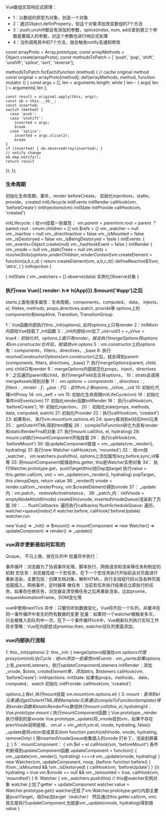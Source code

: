 ###
Vue数组实现响应式原理：
- 1：以数组的原型为对象，创造一个对象
- 2：通过Object.definProperty，给这个对象添加改变数组的7个方法
- 3：push,unshift都会有添加的参数，splice(index, num, add)拿到第三个参数是要插入的参数，对这个参数也进行响应式处理
- 4：当你调用其中的7个方法，就会触发notify去通知修改

const arrayProto = Array.prototype;
const arrayMethods = Object.create(arrayProto);
const methodsToPatch = [ 'push',  'pop', 'shift', 'unshift',  'splice',  'sort',  'reverse'];

methodsToPatch.forEach(function (method) {
  // cache original method
  const original = arrayProto[method];
  def(arrayMethods, method, function mutator () {
    const args = [], len = arguments.length;
    while ( len-- ) args[ len ] = arguments[ len ];

    const result = original.apply(this, args);
    const ob = this.__ob__;
    const inserted;
    switch (method) {
      case 'push':
      case 'unshift':
        inserted = args;
        break
      case 'splice':
        inserted = args.slice(2);
        break
    }
    if (inserted) { ob.observeArray(inserted); }
    // notify change
    ob.dep.notify();
    return result
  });
});

### 生命周期
初始化生命周期，事件，render beforeCreate， 初始化injections，statte，provide，created
initLifecycle
initEvents
initRender
callHook(vm, 'beforeCreate')
initInjections(vm)
initState
initProvide
callHook(vm, 'created')

initLifecycle: {
  给vm挂载一些属性： 
  vm.$parent = parent
  vm.$root = parent ？ parent.$root : vm
  vm.$children = []
  vm.$refs = {}
  vm._watcher = null
  vm._inactive = null
  vm._directInactive = false
  vm._isMounted = false
  vm._isDestoryed = false
  vm._isBeingDestoryed = fasle
}
initEvents: {
  vm._events=Object.create(null)
  vm._hasHookEvent = false
}
initRender {
  vm._vnode = null
  vm._staticTrees = null
  vm.$slots = resolveSlots(options._renderChildren, renderContext)
  vm.$createElement = function(a,b,c,d) { return createElement(vm, a,b,c,d)}
  defineReactive$$1(vm, '$attrs', )
}
initInjection {

}
initState {
  vm._watchers = []
  observe(data)
  实例化Observe对象
}

### 执行new Vue({ render: h=> h(App)}).$mount('#app')之后
starts上面有很多属性：生命周期，components，computed， data， injects，el, filetes, methods, props,directives,watch, provide等
options上的components有keepAlive, Transition, TransitionGroup

1：Vue函数内部执行this._init(options), 此时options上只有render
2：initMixin内部给Vue挂载了_init函数
3：_init内部给vm加了_uid=uid$3++,_isVue=true
4: 初始化时，options上面只有render，就会执行mergeOptions将options和vm.constructor合并后，赋值给vm.$optons
5：vm.constructor上的options有：components，filters，directives，_base
6: 执行resolveConstructorOptions(vm.constructor)之后，就会得到parent: {components, filters, directives, _base}
7: 执行mergeOptions(parent, child, vm) child只有render
8：mergeOptions内部规范化props，inject，directives
9：之后遍历parent和child，执行mergeField去合并options，
10：strats会调用mergeAssets得到对象
11： vm.$options = {components: {}, directives: {},filters: {}, render: f，_base: f }
12: 此时vm上有$opions, _isVue, _uid
13: 初始化代理initProxy
14: vm._self = vm
15: 初始化生命周期initLifeCycle(vm)
16：初始化事件initEvents(vm)
17: 初始化render函数initRender
18： 执行callHook(vm, 'beforeCreate'),
19: 初始化injection，
20： 初始化state(props, methods, data, computed, watch)
21: 初始化Provider
22：执行callHook(vm, 'created')
23: 如果有el， 执行vm.$mount(vm.$options.el)
24: query查询到el对应html元素
25： getOuterHTML得到html模板
26： compileToFunction转化为具有render和staticRenderFns的对象
27: 执行mount.call(this, el, hydrating)
28: mount.call执行mountComponent开始挂载
29： 执行callHook(vm, 'beforeMount')
30:  给updateComponent赋值 = vm._update(vm._render(), hydrating)
31:  执行new Watcher
     callHook(vm, 'mounted')
32： 给vm挂_watcher， vm.watchers.push(this), options上添加属性lazy,before,sync,id等等
33:  将mountComponent赋值给this.getter, this是Watcher实例对象
34： 执行Watcher.prototype.get，pushTarget(this)给Dep加target
     执行value = this.getter.call(vm, vm) = vm._update(vm._render(), hydrating)
     popTarget， this.clenupDeps, return value
36:  _render内 vnode = render.call(vm._renderProxy, vm.$createElement)得到vnode
37： _update内：vm._patch_， restoreActiveInstance， 
38: _patch_内：oldVnode = emptyNodeAt(oldVnode) 
    createElm(vnode, insertedVnodeQueue)渲染到了页面
39：
....
flushCallbacks:
  遍历执行callbacks[i]()
flushScheduleQueue:
  遍历， watcher=queue[index]
  if watcher.before, callHook('beforeUpdate)
  watcher.run
  

new Vue() => _init() => $mount() => mountComponent => new Watcher() => updateComponent => render() => _update()


### vue异步更新是如何实现的
Quque， 不马上做，放在队列中
批量异步执行：

事件循环：浏览器为了协调事件处理，脚本执行，网络请求和渲染等任务和制定的机制
宏任务：浏览器完成一个宏任务，在下一个宏任务执行开始前会对页面进行重新渲染，主要包括：创建文档对象，解析HTML，执行主线程代码以及各种页面加载插入，网络事件，定时器等
微任务：当前宏任务执行结束后立即执行的任务，如果存在微任务，浏览器会清空微任务之后再重新渲染，比如promie，requestAnimationFrame，DOM变化等

vue中使用nextTick
异步：只要侦听到数据变化，Vue将开启一个队列，并缓冲在同一事件循环中发生的所有数据的变更
批量：如果同一个watcher被触发多次，只会被推入到队列中一次，在下一个事件循环tick中，Vue刷新队列执行实际工作
异步策略：Vue在内部尝试promise.then,
watcher往队列里面添加，

### vue内部执行流程
1: this._init(options)
2: this._init: {
  mergeOptions赋值给vm.$options
  代理proxy(vm)
  initLifeCycle: 给vm添加一些属性
  initEvents: vm._enents 如果$options上有_parentListeners，执行updateComponentListeners
  initRender：添加_vnode, $slots, $createElement等， 添加$attrs, $listeners
  callHook(vm, 'beforeCreate'): 
  initInjections: 
  initState: 如果有props，methods， date， computed， watch 初始化
  initProvide: 
  callHook(vm, 'created')

  $options上有el, 执行$mount挂载
  vm.$mount(vm.$options.el)
}
3: $mount: {
  查询到el元素
  通过getOuterHTML得到template元素
  通过compileToFunction(template) 得到render函数和staticRenderFns数组
  执行mount.call(this, el, hydrating)
}
4: Vue.prototype.$mount {
  执行mountComponent函数
}
            Vue.prototype._render执行得到的是vnode
            Vue.prototype._update(将_vnode挂到vm，如果不存在prevVnode说明是根， vm.$el = vm._patch_(vm.$el, vnode, hydrating, false))
            _update是将vdom变成真实dom
            function patch(oldVnode, vnode, hydrating, removeOnly) {
              用insertedVnodeQueue收集插入的vnode
              打补丁，渲染到屏幕上
            }
5：mountComponent： {
  vm.$el = el
  callHook(vm, 'beforeMount')
  条件判断得到updateComponent函数
  updateComponent = function() {
    vm._update(vm._render(), hydrating) ====》 vm._update(vnode, hydrating)
  }
  new Watcher(vm, updateComponent, noop, {before: function before() {
    if(vm._isMounted && !vm._isDestoryed) {
      callHook(vm, 'beforeUpdate')
    }
  }})
  hydrating = true
  vm.$vnode == null && vm._ismounted = true, callHook(vm, 'moundted')
}
6: Watcher {
  vm._watchers.push(this) // this是watcher实例对象
  watcher上加了getter = updateComponent
  watcher.value = Watcher.prototype.get()
  watcher还挂了vm
   Watcher.prototype.get()内部主要是pushTarget，给Dep加target（watcher）
   然后通过this.getter.call(vm, vm):其实是执行updateComponent,也就是vm._update(vnode, hydrating)得到值value
}
